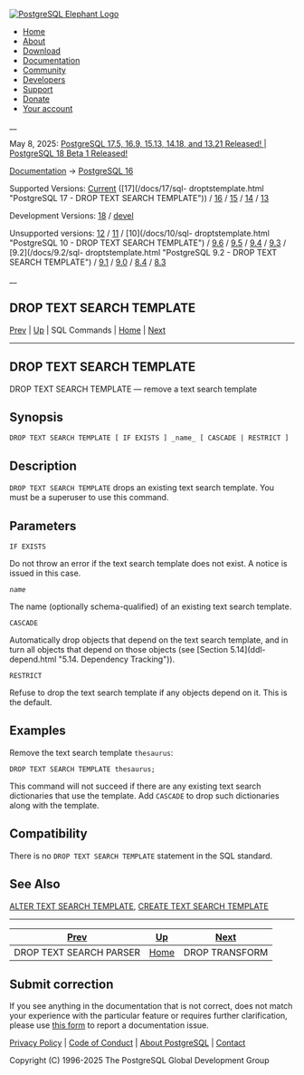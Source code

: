 [ ![PostgreSQL Elephant Logo](/media/img/about/press/elephant.png) ](/)

  * [Home](/ "Home")
  * [About](/about/ "About")
  * [Download](/download/ "Download")
  * [Documentation](/docs/ "Documentation")
  * [Community](/community/ "Community")
  * [Developers](/developer/ "Developers")
  * [Support](/support/ "Support")
  * [Donate](/about/donate/ "Donate")
  * [Your account](/account/ "Your account")

__

May 8, 2025: [ PostgreSQL 17.5, 16.9, 15.13, 14.18, and 13.21 Released! ](/about/news/postgresql-175-169-1513-1418-and-1321-released-3072/) | [ PostgreSQL 18 Beta 1 Released! ](/about/news/postgresql-18-beta-1-released-3070/)

[Documentation](/docs/ "Documentation") -> [PostgreSQL
16](/docs/16/index.html)

Supported Versions: [Current](/docs/current/sql-droptstemplate.html
"PostgreSQL 17 - DROP TEXT SEARCH TEMPLATE") ([17](/docs/17/sql-
droptstemplate.html "PostgreSQL 17 - DROP TEXT SEARCH TEMPLATE")) /
[16](/docs/16/sql-droptstemplate.html "PostgreSQL 16 - DROP TEXT SEARCH
TEMPLATE") / [15](/docs/15/sql-droptstemplate.html "PostgreSQL 15 - DROP TEXT
SEARCH TEMPLATE") / [14](/docs/14/sql-droptstemplate.html "PostgreSQL 14 -
DROP TEXT SEARCH TEMPLATE") / [13](/docs/13/sql-droptstemplate.html
"PostgreSQL 13 - DROP TEXT SEARCH TEMPLATE")

Development Versions: [18](/docs/18/sql-droptstemplate.html "PostgreSQL 18 -
DROP TEXT SEARCH TEMPLATE") / [devel](/docs/devel/sql-droptstemplate.html
"PostgreSQL devel - DROP TEXT SEARCH TEMPLATE")

Unsupported versions: [12](/docs/12/sql-droptstemplate.html "PostgreSQL 12 -
DROP TEXT SEARCH TEMPLATE") / [11](/docs/11/sql-droptstemplate.html
"PostgreSQL 11 - DROP TEXT SEARCH TEMPLATE") / [10](/docs/10/sql-
droptstemplate.html "PostgreSQL 10 - DROP TEXT SEARCH TEMPLATE") /
[9.6](/docs/9.6/sql-droptstemplate.html "PostgreSQL 9.6 - DROP TEXT SEARCH
TEMPLATE") / [9.5](/docs/9.5/sql-droptstemplate.html "PostgreSQL 9.5 - DROP
TEXT SEARCH TEMPLATE") / [9.4](/docs/9.4/sql-droptstemplate.html "PostgreSQL
9.4 - DROP TEXT SEARCH TEMPLATE") / [9.3](/docs/9.3/sql-droptstemplate.html
"PostgreSQL 9.3 - DROP TEXT SEARCH TEMPLATE") / [9.2](/docs/9.2/sql-
droptstemplate.html "PostgreSQL 9.2 - DROP TEXT SEARCH TEMPLATE") /
[9.1](/docs/9.1/sql-droptstemplate.html "PostgreSQL 9.1 - DROP TEXT SEARCH
TEMPLATE") / [9.0](/docs/9.0/sql-droptstemplate.html "PostgreSQL 9.0 - DROP
TEXT SEARCH TEMPLATE") / [8.4](/docs/8.4/sql-droptstemplate.html "PostgreSQL
8.4 - DROP TEXT SEARCH TEMPLATE") / [8.3](/docs/8.3/sql-droptstemplate.html
"PostgreSQL 8.3 - DROP TEXT SEARCH TEMPLATE")

__

DROP TEXT SEARCH TEMPLATE  
---  
[Prev](sql-droptsparser.html "DROP TEXT SEARCH PARSER")  | [Up](sql-commands.html "SQL Commands") | SQL Commands | [Home](index.html "PostgreSQL 16.9 Documentation") |  [Next](sql-droptransform.html "DROP TRANSFORM")  
  
* * *

## DROP TEXT SEARCH TEMPLATE

DROP TEXT SEARCH TEMPLATE — remove a text search template

## Synopsis

    
    
    DROP TEXT SEARCH TEMPLATE [ IF EXISTS ] _name_ [ CASCADE | RESTRICT ]
    

## Description

`DROP TEXT SEARCH TEMPLATE` drops an existing text search template. You must
be a superuser to use this command.

## Parameters

`IF EXISTS`

    

Do not throw an error if the text search template does not exist. A notice is
issued in this case.

_`name`_

    

The name (optionally schema-qualified) of an existing text search template.

`CASCADE`

    

Automatically drop objects that depend on the text search template, and in
turn all objects that depend on those objects (see [Section 5.14](ddl-
depend.html "5.14. Dependency Tracking")).

`RESTRICT`

    

Refuse to drop the text search template if any objects depend on it. This is
the default.

## Examples

Remove the text search template `thesaurus`:

    
    
    DROP TEXT SEARCH TEMPLATE thesaurus;
    

This command will not succeed if there are any existing text search
dictionaries that use the template. Add `CASCADE` to drop such dictionaries
along with the template.

## Compatibility

There is no `DROP TEXT SEARCH TEMPLATE` statement in the SQL standard.

## See Also

[ALTER TEXT SEARCH TEMPLATE](sql-altertstemplate.html "ALTER TEXT SEARCH
TEMPLATE"), [CREATE TEXT SEARCH TEMPLATE](sql-createtstemplate.html "CREATE
TEXT SEARCH TEMPLATE")

* * *

[Prev](sql-droptsparser.html "DROP TEXT SEARCH PARSER")  | [Up](sql-commands.html "SQL Commands") |  [Next](sql-droptransform.html "DROP TRANSFORM")  
---|---|---  
DROP TEXT SEARCH PARSER  | [Home](index.html "PostgreSQL 16.9 Documentation") |  DROP TRANSFORM  
  
## Submit correction

If you see anything in the documentation that is not correct, does not match
your experience with the particular feature or requires further clarification,
please use [this form](/account/comments/new/16/sql-droptstemplate.html/) to
report a documentation issue.

[Privacy Policy](/about/privacypolicy) | [Code of Conduct](/about/policies/coc/) | [About PostgreSQL](/about/) | [Contact](/about/contact/)  

Copyright (C) 1996-2025 The PostgreSQL Global Development Group

